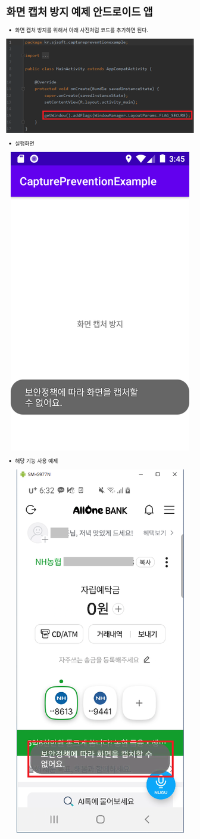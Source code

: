화면 캡처 방지 예제 안드로이드 앱
=============

* 화면 캡처 방지를 위해서 아래 사진처럼 코드를 추가하면 된다.  
<p align="center"><img src="코드.png"><p>  

* 실행화면  
<p align="center"><img src="실행화면.png"></p>  

* 해당 기능 사용 예제  
<p align="center"><img src="예제.png"></p>